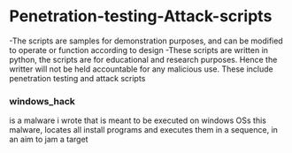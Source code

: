 # Penetration-testing-Attack-scripts
-The scripts are samples for demonstration purposes, and can be modified to operate or function according to design
-These scripts are written in python, the scripts are for educational and research purposes. Hence the writter will not be held accountable for any malicious use. These include penetration testing and attack scripts 
### windows_hack 
is a malware i wrote that is meant to be executed on windows OSs
this malware, locates all install programs and executes them in a sequence, in an aim
to jam a target
